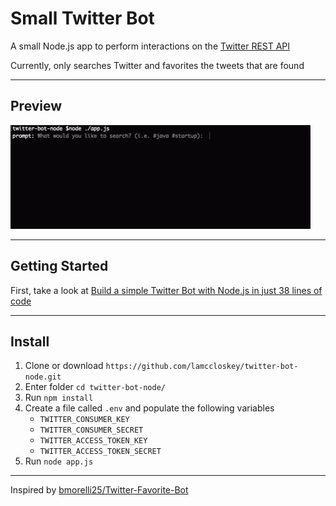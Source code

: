# Small Twitter Bot

A small Node.js app to perform interactions on the [Twitter REST API](https://dev.twitter.com/rest/public)

Currently, only searches Twitter and favorites the tweets that are found

---
##  Preview
![alt text](twitter-bot.gif "preview")

---
## Getting Started
First, take a look at [Build a simple Twitter Bot with Node.js in just 38 lines of code](https://codeburst.io/build-a-simple-twitter-bot-with-node-js-in-just-38-lines-of-code-ed92db9eb078)

---
## Install
1. Clone or download `https://github.com/lamccloskey/twitter-bot-node.git`
2. Enter folder `cd twitter-bot-node/`
3. Run `npm install`
4. Create a file called `.env` and populate the following variables
    * `TWITTER_CONSUMER_KEY`
    * `TWITTER_CONSUMER_SECRET`
    * `TWITTER_ACCESS_TOKEN_KEY`
    * `TWITTER_ACCESS_TOKEN_SECRET`
5. Run `node app.js`

---
Inspired by [bmorelli25/Twitter-Favorite-Bot](https://github.com/bmorelli25/Twitter-Favorite-Bot)